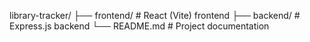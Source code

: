library-tracker/
├── frontend/          # React (Vite) frontend
├── backend/           # Express.js backend
└── README.md          # Project documentation
